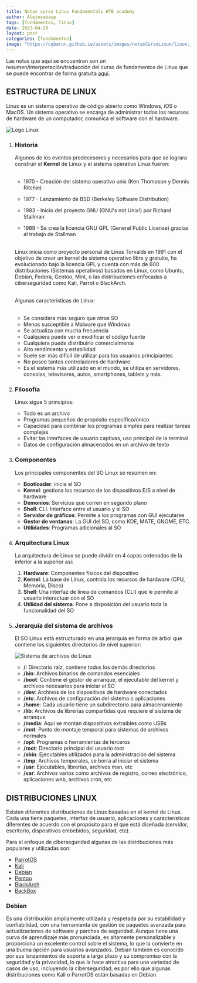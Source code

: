 ```yaml
---
title: Notas curso Linux Fundamentals HTB academy
author: Alejosebasp
tags: [fundamentos, linux]
date: 2023-04-28
layout: post
categories: [fundamentos]
image: "https://uqbarun.github.io/assets/images/notasCursoLinux/linux.jpg"
---
```


Las notas que aquí se encuentran son un resumen/interpretación/traducción del curso de fundamentos de Linux que se puede encontrar de forma gratuita [aquí](https://academy.hackthebox.com/course/preview/linux-fundamentals).

<!--more-->

## **ESTRUCTURA DE LINUX**

Linux es un sistema operativo de código abierto como Windows, iOS o MacOS. Un sistema operativo se encarga de administrar todos los recursos de hardware de un computador, comunica el software con el hardware.

![Logo Linux ](https://uqbarun.github.io/assets/images/notasCursoLinux/memeLinux.jpeg)

1. ### Historia

    Algunos de los eventos predecesores y necesarios para que se lograra construir el **Kernel** de Linux y el sistema operativo Linux fueron:  <br> <br>

    - 1970 - Creación del sistema operativo unix (Ken Thompson y Dennis Ritchie)

    - 1977 - Lanzamiento de BSD (Berkeley Software Distribution)

    - 1983 - Inicio del proyecto GNU (GNU's not Unix!) por Richard Stallman

    - 1989 - Se crea la licencia GNU GPL (General Public License) gracias al trabajo de Stallman <br> <br>
    
    Linux inicia como proyecto personal de Linus Torvalds en 1991 con el objetivo de crear un kernel de sistema operativo libre y gratuito, ha evolucionado bajo la licencia GPL y cuenta con más de 600 distribuciones (Sistemas operativos) basados en Linux, como Ubuntu, Debian, Fedora, Gentoo, Mint, o las distribuciones enfocadas a ciberseguridad como Kali, Parrot o BlackArch.  <br> <br>

    Algunas características de Linux: <br> <br>

    - Se considera más seguro que otros SO
    - Menos susceptible a Malware que Windows
    - Se actualiza con mucha frecuencia
    - Cualquiera puede ver o modificar el código fuente
    - Cualquiera puede distribuirlo comercialmente
    - Alto rendimiento y estabilidad 
    - Suele ser más difícil de utilizar para los usuarios principiantes
    - No posee tantos controladores de hardware
    - Es el sistema más utilizado en el mundo, se utiliza en servidores, consolas, televisores, autos, smartphones, tablets y más.

2. ### Filosofía

    Linux sigue 5 principios:

    - Todo es un archivo
    - Programas pequeños de propósito específico/único
    - Capacidad para combinar los programas simples para realizar tareas complejas
    - Evitar las interfaces de usuario captivas, uso principal de la terminal
    - Datos de configuración almacenados en un archivo de texto

3. ### Componentes

    Los principales componentes del SO Linux se resumen en:

    - **Bootloader**: inicia el SO
    - **Kernel**: gestiona los recursos de los dispositivos E/S a nivel de hardware 
    - **Demonios**: Servicios que corren en segundo plano
    - **Shell**: CLI. Interface entre el usuario y el SO
    - **Servidor de gráficos**: Permite a los programas con GUI ejecutarse
    - **Gestor de ventanas**: La GUI del SO, como KDE, MATE, GNOME, ETC.
    - **Utilidades**: Programas adicionales al SO

4. ### Arquitectura Linux

    La arquitectura de Linux se puede dividir en 4 capas ordenadas de la inferior a la superior así: <br>

    1. **Hardware**:  Componentes físicos del dispositivo
    2. **Kernel**: La base de Linux, controla los recursos de hardware (CPU, Memoria, Disco)
    3. **Shell**: Una interfaz de linea de comandos (CLI) que le permite al usuario interactuar con el SO
    5. **Utilidad del sistema**: Pone a disposición del usuario toda la funcionalidad del SO

5. ### Jerarquía del sistema de archivos
    
    El SO Linux está estructurado en una jerarquía en forma de árbol que contiene los siguientes directorios de nivel superior:

    ![Sistema de archivos de Linux](https://uqbarun.github.io/assets/images/notasCursoLinux/linuxFS.png "Sistema de archivos de Linux")

    - **/**: Directorio raíz, contiene todos los demás directorios
    - **/bin**: Archivos binarios de comandos esenciales
    - **/boot**: Contiene el gestor de arranque, el ejecutable del kernel y archivos necesarios para iniciar el SO
    - **/dev**: Archivos de los dispositivos de hardware conectados
    - **/etc**: Archivos de configuración del sistema o aplicaciones
    - **/home**: Cada usuario tiene un subdirectorio para almacenamiento
    - **/lib**: Archivos de librerías compartidas que requiere el sistema de arranque
    - **/media**: Aquí se montan dispositivos extraíbles como USBs
    - **/mnt**: Punto de montaje temporal para sistemas de archivos normales
    - **/opt**: Programas o herramientas de terceros
    - **/root**: Directorio principal del usuario root
    - **/sbin**: Ejecutables utilizados para la administración del sistema
    - **/tmp**: Archivos temporales, se borra al iniciar el sistema
    - **/usr**: Ejecutables, librerías, archivos man, etc
    - **/var**: Archivos varios como archivos de registro, correo electrónico, aplicaciones web, archivos cron, etc

## **DISTRIBUCIONES LINUX**

Existen diferentes distribuciones de Linux basadas en el kernel de Linux. Cada una tiene paquetes, interfaz de usuario, aplicaciones y características diferentes de acuerdo con el propósito para el que está diseñada (servidor, escritorio, dispositivos embebidos, seguridad, etc).

Para el enfoque de ciberseguridad algunas de las distribuciones más populares y utilizadas son:

- [ParrotOS](https://www.parrotsec.org/)
- [Kali](https://www.kali.org)
- [Debian](https://www.debian.org/)
- [Pentoo](https://www.pentoo.ch/)
- [BlackArch](https://www.blackarch.org/)
- [BackBox](https://www.backbox.org/)

### Debian

Es una distribución ampliamente utilizada y respetada por su estabilidad y confiabilidad, con una herramienta de gestión de paquetes avanzada para actualizaciones de software y parches de seguridad. Aunque tiene una curva de aprendizaje más pronunciada, es altamente personalizable y proporciona un excelente control sobre el sistema, lo que la convierte en una buena opción para usuarios avanzados. Debian también es conocido por sus lanzamientos de soporte a largo plazo y su compromiso con la seguridad y la privacidad, lo que la hace atractiva para una variedad de casos de uso, incluyendo la ciberseguridad, es por ello que algunas distribuciones como Kali o ParrotOS están basadas en Debian. <br>